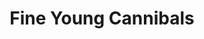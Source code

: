 ---
title: "Fine Young Cannibals"
summary: "Fine Young Cannibals was a British pop rock band formed in Birmingham, England, in 1984 by bassist David Steele, guitarist Andy Cox , and singer Roland Gift . Their self-titled 1985 debut album contained \"Johnny Come Home\" and a cover of \"Suspicious Minds\", two songs that were top 40 hits in the UK, Canada, Australia, and many European countries. Their 1989 album, The Raw & the Cooked, topped the UK, US, Australian, and Canadian album charts, and contained their two Billboard Hot 100 number ones: \"She Drives Me Crazy\" and \"Good Thing\".In 1990, the band won two Brit Awards: Best British Group, and Best British Album . Their name came from the 1960 film All the Fine Young Cannibals starring Robert Wagner and Natalie Wood."
slug: "fine-young-cannibals"
image: "fine-young-cannibals.jpg"
apple_music_artist_url: "https://music.apple.com/gb/artist/fine-young-cannibals/356196"
wikipedia_url: "https://en.wikipedia.org/wiki/Fine_Young_Cannibals"
---